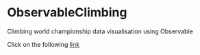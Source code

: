 # ObservableClimbing
Climbing world championship data visualisation using Observable

Click on the following [link](https://observablehq.com/@lucastanne/climbing-competition-average-score)
